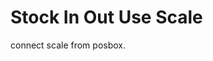 Stock In Out Use Scale 
==================================================

connect scale from posbox.
